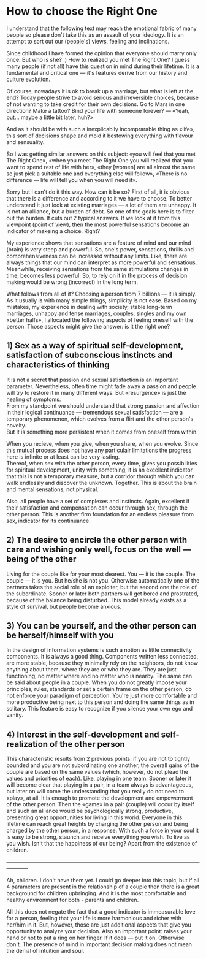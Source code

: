 # How to choose the Right One

I understand that the following text may reach the emotional fabric of many people so please don't take this as an assault of your ideology. It is an attempt to sort out our (people's) views, feeling and inclinations.

Since childhood I have formed the opinion that everyone should marry only once. But who is she? :) How to realized you met The Right One? I guess many people (if not all) have this question in mind during their lifetime. It is a fundamental and critical one — it's features derive from our history and culture evolution.

Of course, nowadays it is ok to break up a marriage, but what is left at the end? Today people strive to avoid serious and irreversible choices, because of not wanting to take credit for their own decisions.
Go to Mars in one direction? Make a tattoo? Bind your life with someone forever? — «Yeah, but… maybe a little bit later, huh?»

And as it should be with such a inexplicablly incomprarable thing as «life», this sort of decisions shape and mold it bestowing everything with flavour and sensuality.

So I was getting similar answers on this subject: «you will feel that you met The Right One», «when you meet The Right One you will realized that you want to spend rest of life with her», «they [women] are all almost the same so just pick a suitable one and everything else will follow», «There is no difference — life will tell you when you will need it».

Sorry but I can't do it this way. How can it be so? First of all, it is obvious that there is a difference and according to it we have to choose. To better understand it just look at existing marriages — a lot of them are unhappy. It is not an alliance, but a burden of debt. So one of the goals here is to filter out the burden. It cuts out 2 typical answers.
If we look at it from this viewpoint (point of view), then the most powerful sensations become an indicator of makeing a choice. Right?

My experience shows that sensations are a feature of mind and our mind (brain) is very steep and powerful. So, one's power, sensations, thrills and comprehensiveness can be increased without any limits. Like, there are always things that our mind can interpret as more powerful and sensatious. Meanwhile, receiving sensations from the same stimulations changes in time, becomes less powerful. So, to rely on it in the process of decision making would be wrong (incorrect) in the long term.

What follows from all of it? Choosing a person from 7 billions — it is simply. As it usually is with many simple things, simplicity is not ease.
Based on my mistakes, my experience in dealing with society, stable long-term marriages, unhappy and tense marriages, couples, singles and my own «better halfs», I allocated the following aspects of feeling oneself with the person. Those aspects might give the answer: is it the right one?

## 1) Sex as a way of spiritual self-development, satisfaction of subconscious instincts and characteristics of thinking

It is not a secret that passion and sexual satisfaction is an important parameter. Nevertheless, often time might fade away a passion and people will try to restore it in many different ways. But «resurgence» is just the healing of symptoms.  
From my standpoint we should understand that strong passion and affection in their logical continuance — tremendous sexual satisfaction — are a temporary phenomenon, which evolves from a flirt and the other person's novelty.  
But it is something more persistent when it comes from oneself from within.  

When you recieve, when you give, when you share, when you evolve. Since this mutual process does not have any particulair limitations the progress here is infinite or at least can be very lasting.  
Thereof, when sex with the other person, every time, gives you possibilities for spiritual development, unity with something, it is an excellent indicator that this is not a temporary measure, but a corridor through which you can walk endlessly and discover the unknown. Together. This is about the brain and mental sensations, not physical.  

Also, all people have a set of complexes and instincts. Again, excellent if their satisfaction and compensation can occur through sex, through the other person.  This is another firm foundation for an endless pleasure from sex, indicator for its continuance.

## 2) The desire to encircle the other person with care and wishing only well, focus on the well — being of the other

Living for the couple like for your most dearest. You — it is the couple. The couple — it is you. But he/she is not you. Otherwise automatically one of the partners takes the social role of an exploiter, but the second one the role of the subordinate. Sooner or later both partners will get bored and prostrated, because of the balance being disturbed. This model already exists as a style of survival, but people become anxious.

## 3) You can be yourself, and the other person can be herself/himself with you

In the design of information systems is such a notion as little connectivity components. It is always a good thing. Components written less connected, are more stable, because they minimally rely on the neighbors, do not know anything about them, where they are or who they are. They are just functioning, no matter where and no matter who is nearby.
The same can be said about people in a couple. When you do not greatly impose your principles, rules, standards or set a certain frame on the other person, do not enforce your paradigm of perception. You're just more comfortable and more productive being next to this person and doing the same things as in solitary. This feature is easy to recognize if you silence your own ego and vanity.

## 4) Interest in the self-development and self-realization of the other person

This characteristic results from 2 previous points: if you are not to tightly bounded and you are not subordinating one another, the overall gains of the couple are based on the same values (which, however, do not plead the values and priorities of each). Like, playing in one team. Sooner or later it will become clear that playing in a pair, in a team always is advantageous, but later on will come the understanding that you really do not need to «play», at all. It is enough to promote the development and empowerment of the other person. Then the «game» in a pair (couple) will occur by itself and such an alliance would be psychologically strong, productive, presenting great opportunities for living in this world. Everyone in this lifetime can reach great heights by charging the other person and being charged by the other person, in a response. With such a force in your soul it is easy to be strong, staunch and receive everything you wish. To live as you wish. Isn't that the happiness of our being? Apart from the existence of children.

————————————————————————————————————————

Ah, children. I don't have them yet. I could go deeper into this topic, but if all 4 parameters are present in the relationship of a couple then there is a great background for children upbringing. And it is the most comfortable and healthy environment for both - parents and children.

All this does not negate the fact that a good indicator is immeasurable love for a person, feeling that your life is more harmonious and richer with her/him in it. But, however, those are just additional aspects that give you opportunity to analyze your decision.
Also an important point: raises your hand or not to put a ring on her finger. If it does — put it on. Otherwise don't. The presence of mind in important decision making does not mean the denial of intuition and soul.